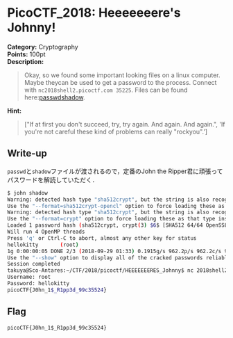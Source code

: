 <!-- This markdown file is writeup template. -->

# PicoCTF_2018:  Heeeeeeere's Johnny!

**Category:** Cryptography  
**Points:** 100pt  
**Description:**

> Okay, so we found some important looking files on a linux computer. Maybe theycan be used to get a password to the process. Connect with `nc2018shell2.picoctf.com 35225`. Files can be found here:[passwd](//2018shell2.picoctf.com/static/a488bb3c175bc843e0fbce95fff920d9/passwd)[shadow](//2018shell2.picoctf.com/static/a488bb3c175bc843e0fbce95fff920d9/shadow).

**Hint:**

> ["If at first you don't succeed, try, try again. And again. And again.", 'If you\'re not careful these kind of problems can really "rockyou".']

## Write-up
`passwd`と`shadow`ファイルが渡されるので，定番のJohn the Ripper君に頑張ってパスワードを解読していただく．

```bash
$ john shadow     
Warning: detected hash type "sha512crypt", but the string is also recognized as "sha512crypt-opencl"
Use the "--format=sha512crypt-opencl" option to force loading these as that type instead
Warning: detected hash type "sha512crypt", but the string is also recognized as "crypt"
Use the "--format=crypt" option to force loading these as that type instead
Loaded 1 password hash (sha512crypt, crypt(3) $6$ [SHA512 64/64 OpenSSL])
Will run 4 OpenMP threads
Press 'q' or Ctrl-C to abort, almost any other key for status
hellokitty       (root)
1g 0:00:00:05 DONE 2/3 (2018-09-29 01:33) 0.1915g/s 962.2p/s 962.2c/s 962.2C/s ilovegod..celtic
Use the "--show" option to display all of the cracked passwords reliably
Session completed
takuya@Sco-Antares:~/CTF/2018/picoctf/HEEEEEEERES_Johnny$ nc 2018shell2.picoctf.com 35225
Username: root
Password: hellokitty
picoCTF{J0hn_1$_R1pp3d_99c35524}
```

## Flag

`picoCTF{J0hn_1$_R1pp3d_99c35524}`